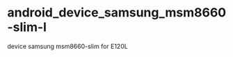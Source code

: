 android_device_samsung_msm8660-slim-l
=====================================

device samsung msm8660-slim for E120L
